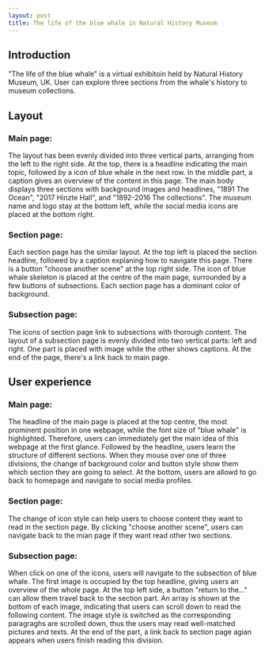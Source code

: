 ```yaml
---
layout: post
title: The life of the blue whale in Natural History Museum
---
```



## Introduction
"The life of the blue whale" is a virtual exhibitoin held by Natural History Museum, UK. User can explore three sections from the whale's history to museum collections.


## Layout
### Main page:
The layout has been evenly divided into three vertical parts, arranging from the left to the right side. At the top, there is a headline indicating the main topic,
followed by a icon of blue whale in the next row.
In the middle part, a caption gives an overview of the content in this page. The main body displays three sections with background images and headlines, "1891 The Ocean", "2017 Hinzte Hall", and "1892-2016 The collections". The museum name and logo stay at the bottom left, while the social media icons are placed at the bottom right.
### Section page:
Each section page has the similar layout. At the top left is placed the section headline, followed by a caption explaning how to navigate this page. There is a button "choose another scene" at the top right side. The icon of blue whale skeleton is placed at the centre of the main page, surrounded by a few buttons of subsections. Each section page has a dominant color of background.
### Subsection page:
The icons of section page link to subsections with thorough content. The layout of a subsection page is evenly divided into two vertical parts: left and right. One part is placed with image while the other shows captions. At the end of the page, there's a link back to main page. 



## User experience
### Main page:
The headline of the main page is placed at the top centre, the most prominent position in one webpage, while the font size of "blue whale" is highlighted. Therefore, users can immediately get the main idea of this webpage at the first glance. Followed by the headline, users learn the structure of different sections. When they mouse over one of three divisions, the change of background color and button style show them which section they are going to select. At the bottom, users are allowd to go back to homepage and navigate to social media profiles.
### Section page:
The change of icon style can help users to choose content they want to read in the section page. By clicking "choose another scene", users can navigate back to the mian page if they want read other two sections. 
### Subsection page:
When click on one of the icons, users will navigate to the subsection of blue whale. The first image is occupied by the top headline, giving users an overview of the whole page. At the top left side, a button "return to the..." can allow them travel back to the section part. An array is shown at the bottom of each image, indicating that users can scroll down to read the following content. The image style is switched as the corresponding paragraghs are scrolled down, thus the users may read well-matched pictures and texts. At the end of the part, a link back to section page agian appears when users finish reading this division. 


